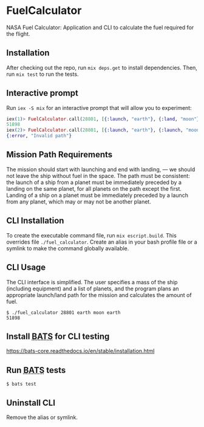 # FuelCalculator

NASA Fuel Calculator: Application and CLI to calculate the fuel required for the flight.

## Installation

After checking out the repo, run `mix deps.get` to install dependencies. Then, run `mix test` to run the tests.

## Interactive prompt

Run `iex -S mix` for an interactive prompt that will allow you to experiment:

~~~elixir
iex(1)> FuelCalculator.call(28801, [{:launch, "earth"}, {:land, "moon"}, {:launch, "moon"}, {:land, "earth"}])
51898
iex(2)> FuelCalculator.call(28801, [{:launch, "earth"}, {:launch, "moon"}, {:land, "earth"}])
{:error, "Invalid path"}
~~~

## Mission Path Requirements

The mission should start with launching and end with landing, — we should not leave the ship without fuel in the space. The path must be consistent: the launch of a ship from a planet must be immediately preceded by a landing on the same planet, for all planets on the path except the first. Landing of a ship on a planet must be immediately preceded by a launch from any planet, which may or may not be another planet.

## CLI Installation

To create the executable command file, run `mix escript.build`. This overrides file `./fuel_calculator`. Create an alias in your bash profile file or a symlink to make the command globally available.

## CLI Usage

The CLI interface is simplified. The user specifies a mass of the ship (including equipment) and a list of planets, and the program plans an appropriate launch/land path for the mission and calculates the amount of fuel.

    $ ./fuel_calculator 28801 earth moon earth
    51898

## Install <abbr title="Bash Automated Testing System">BATS</abbr> for CLI testing

https://bats-core.readthedocs.io/en/stable/installation.html

## Run <abbr title="Bash Automated Testing System">BATS</abbr> tests

    $ bats test

## Uninstall CLI

Remove the alias or symlink.
